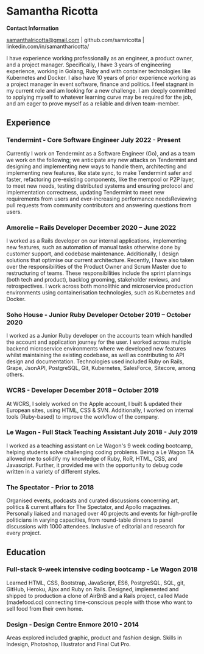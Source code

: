 # Samantha Ricotta

**Contact Information**

samanthalricotta@gmail.com | github.com/samricotta | linkedin.com/in/samantharicotta/

I have experience working professionally as an engineer, a product owner, and a project manager. Specifically, I have 3 years of engineering experience, working in Golang, Ruby and with container technologies like Kubernetes and Docker. I also have 10 years of prior experience working as a project manager in event software, finance and politics. I feel stagnant in my current role and am looking for a new challenge. I am deeply committed to applying myself to whatever learning curve may be required for the job, and am eager to prove myself as a reliable and driven team-member. 

## Experience
### Tendermint - Core Software Engineer July 2022 - Present
Currently I work on Tendermint as a Software Engineer (Go), and as a team we work on the following; we anticipate any new attacks on Tendermint and designing and implementing new ways to handle them, architecting and implementing new features, like state sync, to make Tendermint safer and faster, refactoring pre-existing components, like the mempool or P2P layer, to meet new needs, testing distributed systems and ensuring protocol and implementation correctness, updating Tendermint to meet new requirements from users and ever-increasing performance needsReviewing pull requests from community contributors and answering questions from users.

### Amorelie – Rails Developer December 2020 – June 2022
I worked as a Rails developer on our internal applications, implementing new features, such as automation of manual tasks otherwise done by customer support, and codebase maintenance. Additionally, I design solutions that optimise our current architecture. Recently, I have also taken over the responsibilities of the Product Owner and Scrum Master due to restructuring of teams. These responsibilities include the sprint plannings (both tech and product), backlog grooming, stakeholder reviews, and retrospectives. I work across both monolithic and microservice production environments using containerisation technologies, such as Kubernetes and Docker.

### Soho House - Junior Ruby Developer October 2019 – October 2020
I worked as a Junior Ruby developer on the accounts team which handled the account and application journey for the user. I worked across multiple backend microservice environments where we developed new features whilst maintaining the existing codebase, as well as contributing to API design and documentation. Technologies used included Ruby on Rails, Grape, JsonAPI, PostgreSQL, Git, Kubernetes, SalesForce, Sitecore, among others.

### WCRS - Developer December 2018 – October 2019
At WCRS, I solely worked on the Apple account, I built & updated their European sites, using HTML, CSS & SVN. Additionally, I worked on internal tools (Ruby-based) to improve the workflow of the company.

### Le Wagon - Full Stack Teaching Assistant July 2018 - July 2019
I worked as a teaching assistant on Le Wagon's 9 week coding bootcamp, helping students solve challenging coding problems. Being a Le Wagon TA allowed me to solidify my knowledge of Ruby, RoR, HTML, CSS, and Javascript. Further, it provided me with the opportunity to debug code written in a variety of different styles.

### The Spectator - Prior to 2018
Organised events, podcasts and curated discussions concerning art, politics & current affairs for The Spectator, and Apollo magazines. Personally liaised and managed over 40 projects and events for high-profile politicians in varying capacities, from round-table dinners to panel discussions with 1000 attendees. Inclusive of editorial and research for every project.

## Education

### Full-stack 9-week intensive coding bootcamp - Le Wagon 2018
Learned HTML, CSS, Bootstrap, JavaScript, ES6, PostgreSQL, SQL, git, GitHub, Heroku, Ajax and Ruby on Rails. Designed, implemented and shipped to production a clone of AirBnB and a Rails project, called Made (madefood.co) connecting time-conscious people with those who want to sell food from their own home.

### Design - Design Centre Enmore 2010 - 2014
Areas explored included graphic, product and fashion design. Skills in Indesign, Photoshop, Illustrator and Final Cut Pro.
